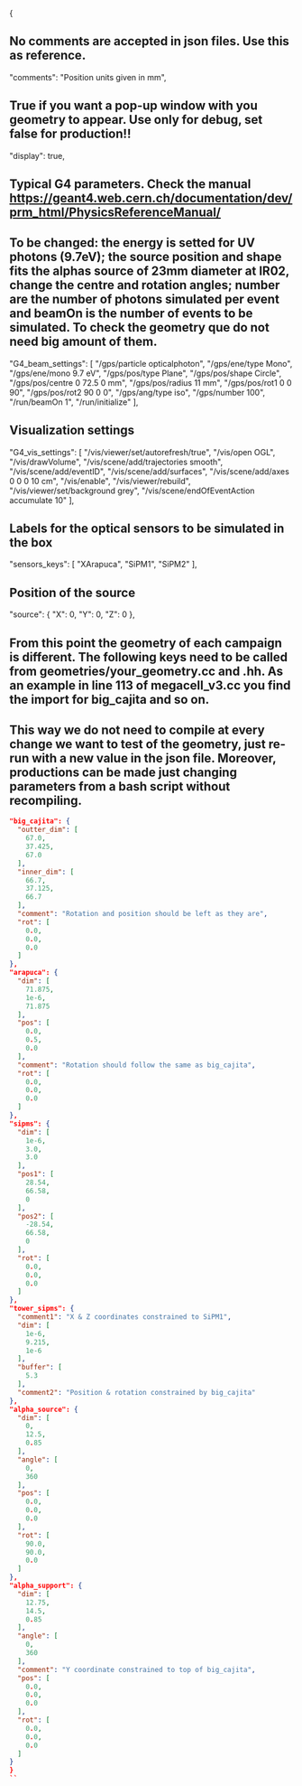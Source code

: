 {
  ## No comments are accepted in json files. Use this as reference.
  "comments": "Position units given in mm",

  ## True if you want a pop-up window with you geometry to appear. Use only for debug, set false for production!!
  "display": true,
  
  ## Typical G4 parameters. Check the manual https://geant4.web.cern.ch/documentation/dev/prm_html/PhysicsReferenceManual/
  ## To be changed: the energy is setted for UV photons (9.7eV); the source position and shape fits the alphas source of 23mm diameter at IR02, change the centre and rotation angles; number are the number of photons simulated per event and beamOn is the number of events to be simulated. To check the geometry que do not need big amount of them.
  "G4_beam_settings": [
    "/gps/particle opticalphoton",
    "/gps/ene/type Mono",
    "/gps/ene/mono 9.7 eV",
    "/gps/pos/type Plane",
    "/gps/pos/shape Circle",
    "/gps/pos/centre 0 72.5 0 mm",
    "/gps/pos/radius  11 mm",
    "/gps/pos/rot1 0 0 90",
    "/gps/pos/rot2 90 0 0",
    "/gps/ang/type iso",
    "/gps/number 100",
    "/run/beamOn 1",
    "/run/initialize"
  ],

  ## Visualization settings
  "G4_vis_settings": [
    "/vis/viewer/set/autorefresh/true",
    "/vis/open OGL",
    "/vis/drawVolume",
    "/vis/scene/add/trajectories smooth",
    "/vis/scene/add/eventID",
    "/vis/scene/add/surfaces",
    "/vis/scene/add/axes 0 0 0 10 cm",
    "/vis/enable",
    "/vis/viewer/rebuild",
    "/vis/viewer/set/background grey",
    "/vis/scene/endOfEventAction accumulate 10"
  ],

  ## Labels for the optical sensors to be simulated in the box
  "sensors_keys": [
    "XArapuca",
    "SiPM1",
    "SiPM2"
  ],
  ## Position of the source
  "source": {
    "X": 0,
    "Y": 0,
    "Z": 0
  },

  ## From this point the geometry of each campaign is different. The following keys need to be called from geometries/your_geometry.cc and .hh. As an example in line 113 of megacell_v3.cc you find the import for big_cajita and so on.
  ## This way we do not need to compile at every change we want to test of the geometry, just re-run with a new value in the json file. Moreover, productions can be made just changing parameters from a bash script without recompiling.
  ```json
  "big_cajita": {
    "outter_dim": [
      67.0,
      37.425,
      67.0
    ],
    "inner_dim": [
      66.7,
      37.125,
      66.7
    ],
    "comment": "Rotation and position should be left as they are",
    "rot": [
      0.0,
      0.0,
      0.0
    ]
  },
  "arapuca": {
    "dim": [
      71.875,
      1e-6,
      71.875
    ],
    "pos": [
      0.0,
      0.5,
      0.0
    ],
    "comment": "Rotation should follow the same as big_cajita",
    "rot": [
      0.0,
      0.0,
      0.0
    ]
  },
  "sipms": {
    "dim": [
      1e-6,
      3.0,
      3.0
    ],
    "pos1": [
      28.54,
      66.58,
      0
    ],
    "pos2": [
      -28.54,
      66.58,
      0
    ],
    "rot": [
      0.0,
      0.0,
      0.0
    ]
  },
  "tower_sipms": {
    "comment1": "X & Z coordinates constrained to SiPM1",
    "dim": [
      1e-6,
      9.215,
      1e-6
    ],
    "buffer": [
      5.3
    ],
    "comment2": "Position & rotation constrained by big_cajita"
  },
  "alpha_source": {
    "dim": [
      0,
      12.5,
      0.85
    ],
    "angle": [
      0,
      360
    ],
    "pos": [
      0.0,
      0.0,
      0.0
    ],
    "rot": [
      90.0,
      90.0,
      0.0
    ]
  },
  "alpha_support": {
    "dim": [
      12.75,
      14.5,
      0.85
    ],
    "angle": [
      0,
      360
    ],
    "comment": "Y coordinate constrained to top of big_cajita",
    "pos": [
      0.0,
      0.0,
      0.0
    ],
    "rot": [
      0.0,
      0.0,
      0.0
    ]
  }
}
``
